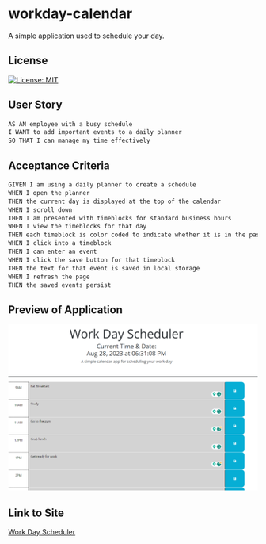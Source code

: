 # workday-calendar

A simple application used to schedule your day.

## License

[![License: MIT](https://img.shields.io/badge/License-MIT-green.svg)](https://opensource.org/licenses/MIT)

## User Story

```md
AS AN employee with a busy schedule
I WANT to add important events to a daily planner
SO THAT I can manage my time effectively
```

## Acceptance Criteria

```md
GIVEN I am using a daily planner to create a schedule
WHEN I open the planner
THEN the current day is displayed at the top of the calendar
WHEN I scroll down
THEN I am presented with timeblocks for standard business hours
WHEN I view the timeblocks for that day
THEN each timeblock is color coded to indicate whether it is in the past, present, or future
WHEN I click into a timeblock
THEN I can enter an event
WHEN I click the save button for that timeblock
THEN the text for that event is saved in local storage
WHEN I refresh the page
THEN the saved events persist
```
## Preview of Application

![img of working app](assets/Assignment%205.png)
## Link to Site

[Work Day Scheduler](https://irivera2116.github.io/workday-calendar/)